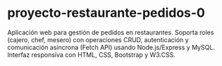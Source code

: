 # proyecto-restaurante-pedidos-0
Aplicación web para gestión de pedidos en restaurantes. Soporta roles (cajero, chef, mesero) con operaciones CRUD, autenticación y comunicación asíncrona (Fetch API) usando Node.js/Express y MySQL. Interfaz responsiva con HTML, CSS, Bootstrap y W3.CSS.

